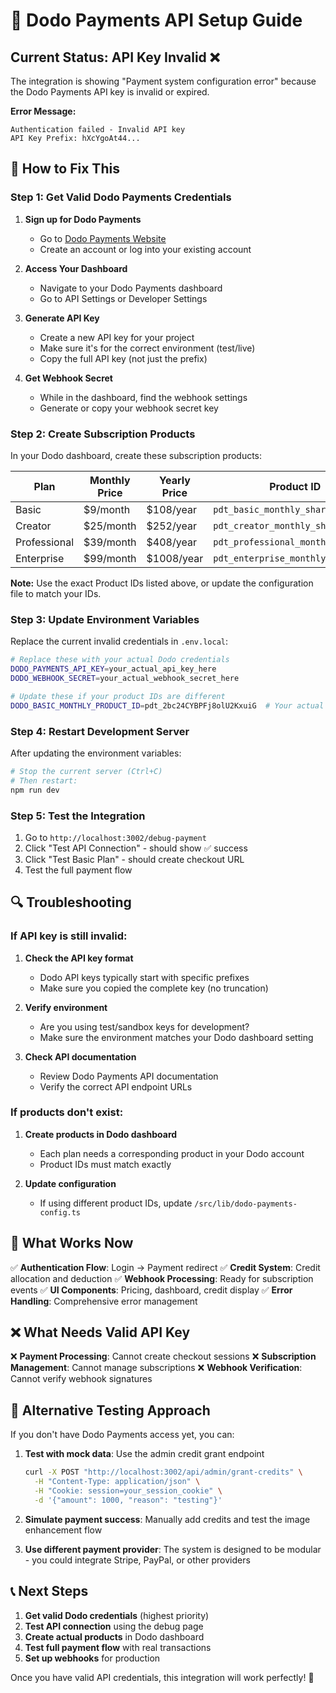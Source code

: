 # 🚀 Dodo Payments API Setup Guide

## Current Status: API Key Invalid ❌

The integration is showing "Payment system configuration error" because the Dodo Payments API key is invalid or expired.

**Error Message:**
```
Authentication failed - Invalid API key
API Key Prefix: hXcYgoAt44...
```

## 🔧 How to Fix This

### Step 1: Get Valid Dodo Payments Credentials

1. **Sign up for Dodo Payments**
   - Go to [Dodo Payments Website](https://dodo.dev) 
   - Create an account or log into your existing account

2. **Access Your Dashboard**
   - Navigate to your Dodo Payments dashboard
   - Go to API Settings or Developer Settings

3. **Generate API Key**
   - Create a new API key for your project
   - Make sure it's for the correct environment (test/live)
   - Copy the full API key (not just the prefix)

4. **Get Webhook Secret**
   - While in the dashboard, find the webhook settings
   - Generate or copy your webhook secret key

### Step 2: Create Subscription Products

In your Dodo dashboard, create these subscription products:

| Plan | Monthly Price | Yearly Price | Product ID | Credits |
|------|---------------|--------------|------------|---------|
| Basic | $9/month | $108/year | `pdt_basic_monthly_sharpii` | 1,000 |
| Creator | $25/month | $252/year | `pdt_creator_monthly_sharpii` | 5,000 |
| Professional | $39/month | $408/year | `pdt_professional_monthly_sharpii` | 15,000 |
| Enterprise | $99/month | $1008/year | `pdt_enterprise_monthly_sharpii` | 50,000 |

**Note:** Use the exact Product IDs listed above, or update the configuration file to match your IDs.

### Step 3: Update Environment Variables

Replace the current invalid credentials in `.env.local`:

```bash
# Replace these with your actual Dodo credentials
DODO_PAYMENTS_API_KEY=your_actual_api_key_here
DODO_WEBHOOK_SECRET=your_actual_webhook_secret_here

# Update these if your product IDs are different
DODO_BASIC_MONTHLY_PRODUCT_ID=pdt_2bc24CYBPFj8olU2KxuiG  # Your actual Basic plan ID
```

### Step 4: Restart Development Server

After updating the environment variables:

```bash
# Stop the current server (Ctrl+C)
# Then restart:
npm run dev
```

### Step 5: Test the Integration

1. Go to `http://localhost:3002/debug-payment`
2. Click "Test API Connection" - should show ✅ success
3. Click "Test Basic Plan" - should create checkout URL
4. Test the full payment flow

## 🔍 Troubleshooting

### If API key is still invalid:

1. **Check the API key format**
   - Dodo API keys typically start with specific prefixes
   - Make sure you copied the complete key (no truncation)

2. **Verify environment**
   - Are you using test/sandbox keys for development?
   - Make sure the environment matches your Dodo dashboard setting

3. **Check API documentation**
   - Review Dodo Payments API documentation
   - Verify the correct API endpoint URLs

### If products don't exist:

1. **Create products in Dodo dashboard**
   - Each plan needs a corresponding product in your Dodo account
   - Product IDs must match exactly

2. **Update configuration**
   - If using different product IDs, update `/src/lib/dodo-payments-config.ts`

## 🎯 What Works Now

✅ **Authentication Flow**: Login → Payment redirect
✅ **Credit System**: Credit allocation and deduction
✅ **Webhook Processing**: Ready for subscription events
✅ **UI Components**: Pricing, dashboard, credit display
✅ **Error Handling**: Comprehensive error management

## ❌ What Needs Valid API Key

❌ **Payment Processing**: Cannot create checkout sessions
❌ **Subscription Management**: Cannot manage subscriptions
❌ **Webhook Verification**: Cannot verify webhook signatures

## 🚨 Alternative Testing Approach

If you don't have Dodo Payments access yet, you can:

1. **Test with mock data**: Use the admin credit grant endpoint
   ```bash
   curl -X POST "http://localhost:3002/api/admin/grant-credits" \
     -H "Content-Type: application/json" \
     -H "Cookie: session=your_session_cookie" \
     -d '{"amount": 1000, "reason": "testing"}'
   ```

2. **Simulate payment success**: Manually add credits and test the image enhancement flow

3. **Use different payment provider**: The system is designed to be modular - you could integrate Stripe, PayPal, or other providers

## 📞 Next Steps

1. **Get valid Dodo credentials** (highest priority)
2. **Test API connection** using the debug page
3. **Create actual products** in Dodo dashboard
4. **Test full payment flow** with real transactions
5. **Set up webhooks** for production

Once you have valid API credentials, this integration will work perfectly! 🎉
